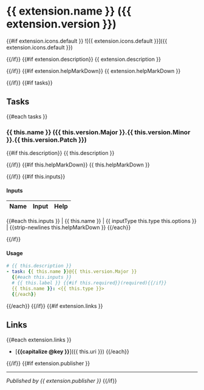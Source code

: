 # {{ extension.name }} ({{ extension.version }})

{{#if extension.icons.default }}
![{{ extension.icons.default }}]({{ extension.icons.default }})

{{/if}}
{{#if extension.description}}
{{ extension.description }}

{{/if}}
{{#if extension.helpMarkDown}}
{{ extension.helpMarkDown }}

{{/if}}
{{#if tasks}}

## Tasks

{{#each tasks }}

### {{ this.name }} ({{ this.version.Major }}.{{ this.version.Minor }}.{{ this.version.Patch }})

{{#if this.description}}
{{ this.description }}

{{/if}}
{{#if this.helpMarkDown}}
{{ this.helpMarkDown }}

{{/if}}
{{#if this.inputs}}

#### Inputs

| Name | Input | Help |
| ---- | ----- | ---- |
{{#each this.inputs }}
| {{ this.name }} | {{ inputType this.type this.options }} | {{strip-newlines this.helpMarkDown }}
{{/each}}

{{/if}}

#### Usage

```yaml
# {{ this.description }}
- task: {{ this.name }}@{{ this.version.Major }}
  {{#each this.inputs }}
  # {{ this.label }} {{#if this.required}}(required){{/if}}
  {{ this.name }}: <{{ this.type }}>
  {{/each}}
```

{{/each}}
{{/if}}
{{#if extension.links }}

## Links

{{#each extension.links }}

- [**{{capitalize @key }}**]({{ this.uri }})
  {{/each}}

{{/if}}
{{#if extension.publisher }}

---

_Published by {{ extension.publisher }}_
{{/if}}
